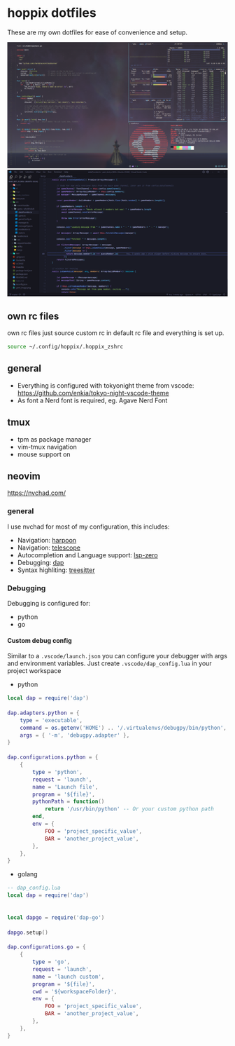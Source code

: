 # hoppix dotfiles

These are my own dotfiles for ease of convenience and setup.

![alacritty](alacritty.png)
![vscode](vscode.png)

## own rc files

own rc files just source custom rc in default rc file and everything is set up.

```sh
source ~/.config/hoppix/.hoppix_zshrc
```

## general
* Everything is configured with tokyonight theme from vscode: https://github.com/enkia/tokyo-night-vscode-theme
* As font a Nerd font is required, eg. Agave Nerd Font

## tmux

* tpm as package manager
* vim-tmux navigation
* mouse support on

## neovim

https://nvchad.com/

### general
I use nvchad for most of my configuration, this includes:

* Navigation: [harpoon](https://github.com/ThePrimeagen/harpoon)
* Navigation: [telescope](https://github.com/nvim-telescope/telescope.nvim)
* Autocompletion and Language support: [lsp-zero](https://github.com/VonHeikemen/lsp-zero.nvim)
* Debugging: [dap](https://github.com/mfussenegger/nvim-dap)
* Syntax highliting: [treesitter](https://github.com/nvim-treesitter/nvim-treesitter)

### Debugging

Debugging is configured for:

* python
* go

#### Custom debug config

Similar to a `.vscode/launch.json` you can configure your debugger with args
and environment variables. Just create `.vscode/dap_config.lua` in your project workspace
* python
```lua
local dap = require('dap')

dap.adapters.python = {
    type = 'executable',
    command = os.getenv('HOME') .. '/.virtualenvs/debugpy/bin/python',
    args = { '-m', 'debugpy.adapter' },
}

dap.configurations.python = {
    {
        type = 'python',
        request = 'launch',
        name = 'Launch file',
        program = '${file}',
        pythonPath = function()
            return '/usr/bin/python' -- Or your custom python path
        end,
        env = {
            FOO = 'project_specific_value',
            BAR = 'another_project_value',
        },
    },
}
```

* golang
```lua
-- dap_config.lua
local dap = require('dap')


local dapgo = require('dap-go')

dapgo.setup()

dap.configurations.go = {
    {
        type = 'go',
        request = 'launch',
        name = 'launch custom',
        program = '${file}',
        cwd = '${workspaceFolder}',
        env = {
            FOO = 'project_specific_value',
            BAR = 'another_project_value',
        },
    },
}

```




